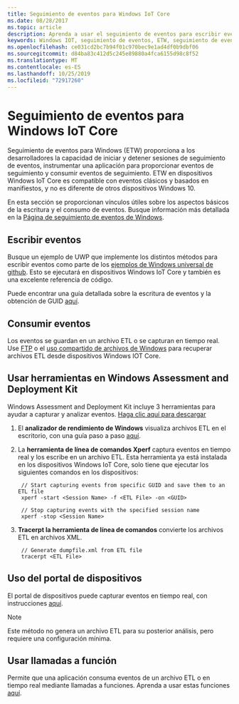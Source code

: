 ```yaml
---
title: Seguimiento de eventos para Windows IoT Core
ms.date: 08/28/2017
ms.topic: article
description: Aprenda a usar el seguimiento de eventos para escribir eventos y consumir eventos para Windows IoT Core.
keywords: Windows IOT, seguimiento de eventos, ETW, seguimiento de eventos para Windows, dispositivos
ms.openlocfilehash: ce031cd2bc7b94f01c970bec9e1ad4df0b9dbf06
ms.sourcegitcommit: d84ba83c412d5c245e89880a4fca6155d98c8f52
ms.translationtype: MT
ms.contentlocale: es-ES
ms.lasthandoff: 10/25/2019
ms.locfileid: "72917260"
---
```

# <a name="event-tracing-for-windows-iot-core"></a>Seguimiento de eventos para Windows IoT Core

Seguimiento de eventos para Windows (ETW) proporciona a los desarrolladores la capacidad de iniciar y detener sesiones de seguimiento de eventos, instrumentar una aplicación para proporcionar eventos de seguimiento y consumir eventos de seguimiento.
ETW en dispositivos Windows IoT Core es compatible con eventos clásicos y basados en manifiestos, y no es diferente de otros dispositivos Windows 10.

En esta sección se proporcionan vínculos útiles sobre los aspectos básicos de la escritura y el consumo de eventos. Busque información más detallada en la [Página de seguimiento de eventos de Windows](https://msdn.microsoft.com/library/windows/desktop/bb968803(v=vs.85).aspx).

## <a name="writing-events"></a>Escribir eventos

Busque un ejemplo de UWP que implemente los distintos métodos para escribir eventos como parte de los [ejemplos de Windows universal de github](https://github.com/Microsoft/Windows-universal-samples/tree/master/Samples/Logging).
Esto se ejecutará en dispositivos Windows IoT Core y también es una excelente referencia de código.

Puede encontrar una guía detallada sobre la escritura de eventos y la obtención de GUID [aquí](https://msdn.microsoft.com/library/windows/desktop/aa364161(v=vs.85).aspx).

## <a name="consuming-events"></a>Consumir eventos

Los eventos se guardan en un archivo ETL o se capturan en tiempo real.
Use [FTP](../connect-your-device/FTP.md) o el [uso compartido de archivos de Windows](../manage-your-device/WindowsFileSharing.md) para recuperar archivos ETL desde dispositivos Windows IOT Core.

## <a name="use-tools-in-windows-assessment-and-deployment-kit"></a>Usar herramientas en Windows Assessment and Deployment Kit

Windows Assessment and Deployment Kit incluye 3 herramientas para ayudar a capturar y analizar eventos. [Haga clic aquí para descargar](http://go.microsoft.com/fwlink/p/?LinkId=526740)


1. El **analizador de rendimiento de Windows** visualiza archivos ETL en el escritorio, con una guía paso a paso [aquí](https://msdn.microsoft.com/library/windows/hardware/dn927319(v=vs.85).aspx).

2. La **herramienta de línea de comandos Xperf** captura eventos en tiempo real y los escribe en un archivo ETL. Esta herramienta ya está instalada en los dispositivos Windows IoT Core, solo tiene que ejecutar los siguientes comandos en los dispositivos:

        // Start capturing events from specific GUID and save them to an ETL file
        xperf -start <Session Name> -f <ETL File> -on <GUID>

        // Stop capturing events with the specified session name
        xperf -stop <Session Name>


3. **Tracerpt la herramienta de línea de comandos** convierte los archivos ETL en archivos XML.

        // Generate dumpfile.xml from ETL file
        tracerpt <ETL File>


## <a name="use-device-portal"></a>Uso del portal de dispositivos

El portal de dispositivos puede capturar eventos en tiempo real, con instrucciones [aquí](https://msdn.microsoft.com/windows/uwp/debug-test-perf/device-portal).

> [!NOTE]
> Este método no genera un archivo ETL para su posterior análisis, pero requiere una configuración mínima.

## <a name="use-function-calls"></a>Usar llamadas a función

Permite que una aplicación consuma eventos de un archivo ETL o en tiempo real mediante llamadas a funciones.
Aprenda a usar estas funciones [aquí](https://msdn.microsoft.com/library/windows/desktop/aa363692(v=vs.85).aspx).
